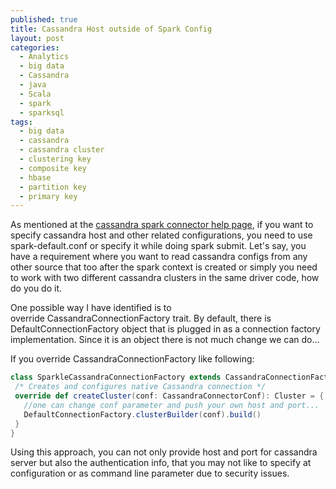 ```yaml
---
published: true
title: Cassandra Host outside of Spark Config
layout: post
categories:
  - Analytics
  - big data
  - Cassandra
  - java
  - Scala
  - spark
  - sparksql
tags:
  - big data
  - cassandra
  - cassandra cluster
  - clustering key
  - composite key
  - hbase
  - partition key
  - primary key
---
```

As mentioned at the [cassandra spark connector help page](https://github.com/datastax/spark-cassandra-connector/blob/master/doc/1_connecting.md), if you want to specify cassandra host and other related configurations, you need to use spark-default.conf or specify it while doing spark submit. Let's say, you have a requirement where you want to read cassandra configs from any other source that too after the spark context is created or simply you need to work with two different cassandra clusters in the same driver code, how do you do it.

One possible way I have identified is to override CassandraConnectionFactory trait. By default, there is DefaultConnectionFactory object that is plugged in as a connection factory implementation. Since it is an object there is not much change we can do...

If you override CassandraConnectionFactory like following:

```scala
class SparkleCassandraConnectionFactory extends CassandraConnectionFactory {
 /* Creates and configures native Cassandra connection */
 override def createCluster(conf: CassandraConnectorConf): Cluster = {
   //one can change conf parameter and push your own host and port...
   DefaultConnectionFactory.clusterBuilder(conf).build()
 }
}
```

Using this approach, you can not only provide host and port for cassandra server but also the authentication info, that you may not like to specify at configuration or as command line parameter due to security issues.
